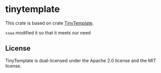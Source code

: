 # tinytemplate

This crate is based on crate [TinyTemplate](https://github.com/bheisler/TinyTemplate).

`sswa` modified it so that it meets our need

## License

TinyTemplate is dual-licensed under the Apache 2.0 license and the MIT license.
